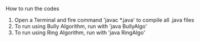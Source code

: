 How to run the codes
1. Open a Terminal and fire command 'javac *.java' to compile all .java files
2. To run using Bully Algorithm, run with 'java BullyAlgo'
3. To run using Ring Algorithm, run with 'java RingAlgo'
